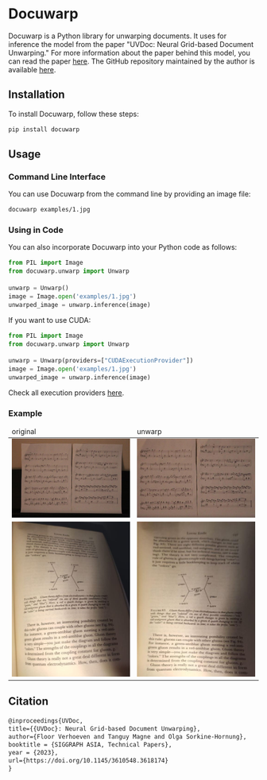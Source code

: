 
# Docuwarp

Docuwarp is a Python library for unwarping documents. It uses for inference the model from the paper "UVDoc: Neural Grid-based Document Unwarping." For more information about the paper behind this model, you can read the paper [here](https://igl.ethz.ch/projects/uvdoc). The GitHub repository maintained by the author is available [here](https://github.com/tanguymagne/UVDoc/tree/main).


## Installation

To install Docuwarp, follow these steps:

```bash
pip install docuwarp
```

## Usage

### Command Line Interface

You can use Docuwarp from the command line by providing an image file:

```bash
docuwarp examples/1.jpg
```

### Using in Code

You can also incorporate Docuwarp into your Python code as follows:

```python
from PIL import Image
from docuwarp.unwarp import Unwarp

unwarp = Unwarp()
image = Image.open('examples/1.jpg')
unwarped_image = unwarp.inference(image)
```

If you want to use CUDA:
```python
from PIL import Image
from docuwarp.unwarp import Unwarp

unwarp = Unwarp(providers=["CUDAExecutionProvider"])
image = Image.open('examples/1.jpg')
unwarped_image = unwarp.inference(image)
```

Check all execution providers [here](https://onnxruntime.ai/docs/execution-providers/).

### Example

<table>
    <thead>
        <tr>
            <td>original</td>
            <td>unwarp</td>
        </tr>
    </thead>
    <tbody>
        <tr>
            <td><img src="https://raw.githubusercontent.com/pstwh/docuwarp/main/examples/1.jpg" width="256" /></td>
            <td><img src="https://raw.githubusercontent.com/pstwh/docuwarp/main/examples/1_unwarp.jpg" width="256" /></td>
        </tr>
        <tr>
            <td><img src="https://raw.githubusercontent.com/pstwh/docuwarp/main/examples/2.jpg" width="256" /></td>
            <td><img src="https://raw.githubusercontent.com/pstwh/docuwarp/main/examples/2_unwarp.jpg" width="256" /></td>
        </tr>
    </tbody>
</table>


## Citation

```
@inproceedings{UVDoc,
title={{UVDoc}: Neural Grid-based Document Unwarping},
author={Floor Verhoeven and Tanguy Magne and Olga Sorkine-Hornung},
booktitle = {SIGGRAPH ASIA, Technical Papers},
year = {2023},
url={https://doi.org/10.1145/3610548.3618174}
}
```